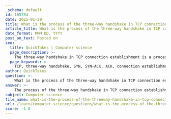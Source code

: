 ```yaml
---
_schema: default
id: 165784
date: 2025-01-29
title: What is the process of the three-way handshake in TCP connection establishment?
article_title: What is the process of the three-way handshake in TCP connection establishment?
date_format: MMM DD, YYYY
post_on_text: Posted on
seo:
  title: QuickTakes | Computer science
  page_description: >-
    The three-way handshake in TCP connection establishment is a process involving SYN, SYN-ACK, and ACK steps to ensure reliable communication between a client and a server before data transmission.
  page_keywords: >-
    TCP, three-way handshake, SYN, SYN-ACK, ACK, connection establishment, client-server communication, reliable transmission, sequence numbers, full-duplex communication
author: QuickTakes
question: >-
    What is the process of the three-way handshake in TCP connection establishment?
answer: >-
    The process of the three-way handshake in TCP connection establishment is a crucial mechanism that ensures a reliable connection between a client and a server before any data transmission occurs. Here’s a detailed breakdown of the steps involved in this process:\n\n### Three-Way Handshake Steps\n\n1. **SYN (Synchronize)**:\n   - The client initiates the connection by sending a SYN packet to the server. This packet includes an initial sequence number, which serves as the starting point for data transmission. The SYN packet indicates that the client wants to establish a connection.\n\n2. **SYN-ACK (Synchronize-Acknowledge)**:\n   - Upon receiving the SYN packet, the server responds with a SYN-ACK packet. This packet acknowledges the receipt of the client's SYN and includes the server's own sequence number. The SYN-ACK packet indicates that the server is ready to establish a connection.\n\n3. **ACK (Acknowledge)**:\n   - Finally, the client sends an ACK packet back to the server, confirming the establishment of the connection. This packet acknowledges the receipt of the server's SYN-ACK. At this point, a reliable communication session is established, and both parties are ready to transmit data.\n\n### Summary of the Process\nThe three-way handshake serves several purposes:\n- It ensures that both the client and server are ready for communication.\n- It allows both parties to synchronize their sequence numbers, which is essential for the reliable transmission of data.\n- It establishes a full-duplex communication channel, enabling data to flow in both directions.\n\nThis process is fundamental to the operation of TCP, which is a connection-oriented protocol designed to provide reliable data transmission.
subject: Computer science
file_name: what-is-the-process-of-the-threeway-handshake-in-tcp-connection-establishment.md
url: /learn/computer-science/questions/what-is-the-process-of-the-threeway-handshake-in-tcp-connection-establishment
score: -1.0
---
```


&nbsp;
